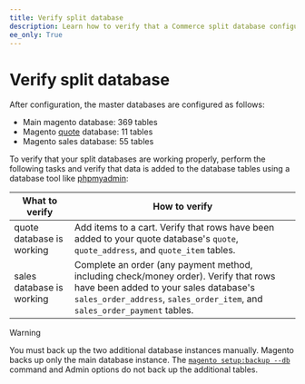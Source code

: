 ```yaml
---
title: Verify split database
description: Learn how to verify that a Commerce split database configuration is working properly.
ee_only: True
---
```


# Verify split database

After configuration, the master databases are configured as follows:

- Main magento database: 369 tables
- Magento [quote](https://glossary.magento.com/quote) database: 11 tables
- Magento sales database: 55 tables

To verify that your split databases are working properly, perform the following tasks and verify that data is added to the database tables using a database tool like [phpmyadmin](https://devdocs.magento.com/guides/v2.4/install-gde/prereq/optional.html#install-optional-phpmyadmin):

| What to verify | How to verify |
| -------------- | ------------- |
| quote database is working | Add items to a cart. Verify that rows have been added to your quote database's `quote`, `quote_address`, and `quote_item` tables. |
| sales database is working | Complete an order (any payment method, including check/money order). Verify that rows have been added to your sales database's `sales_order_address`, `sales_order_item`, and `sales_order_payment` tables. |

>[!WARNING]
>
>You must back up the two additional database instances manually. Magento backs up only the main database instance. The [`magento setup:backup --db`](https://devdocs.magento.com/guides/v2.4/install-gde/install/cli/install-cli-backup.html) command and Admin options do not back up the additional tables.
